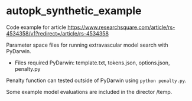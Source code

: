 # autopk_synthetic_example
Code example for article https://www.researchsquare.com/article/rs-4534358/v1?redirect=/article/rs-4534358

Parameter space files for running extravascular model search with PyDarwin.
- Files required PyDarwin: template.txt, tokens.json, options.json, penalty.py

Penalty function can tested outside of PyDarwin using `python penalty.py`.

Some example model evaluations are included in the director /temp.

